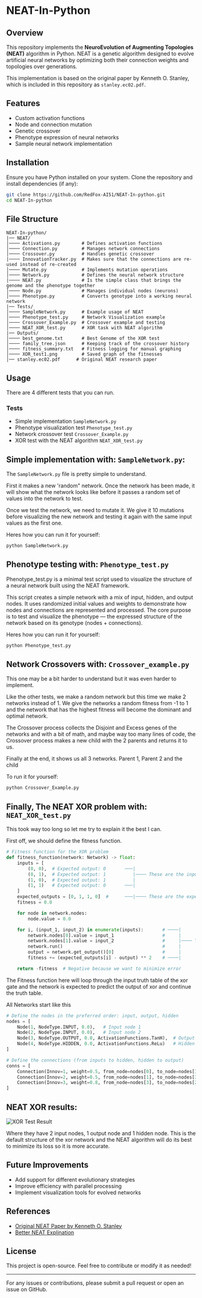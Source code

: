 # NEAT-In-Python

## Overview
This repository implements the **NeuroEvolution of Augmenting Topologies (NEAT)** algorithm in Python. NEAT is a genetic algorithm designed to evolve artificial neural networks by optimizing both their connection weights and topologies over generations.

This implementation is based on the original paper by Kenneth O. Stanley, which is included in this repository as `stanley.ec02.pdf`.

## Features
- Custom activation functions
- Node and connection mutation
- Genetic crossover
- Phenotype expression of neural networks
- Sample neural network implementation

## Installation
Ensure you have Python installed on your system. Clone the repository and install dependencies (if any):

```sh
git clone https://github.com/RedFox-AI51/NEAT-In-python.git
cd NEAT-In-python
```

## File Structure
```
NEAT-In-python/
|── NEAT/
│──── Activations.py        # Defines activation functions
│──── Connection.py         # Manages network connections
│──── Crossover.py          # Handles genetic crossover
|──── InnovationTracker.py  # Makes sure that the connections are re-used instead of re-created
│──── Mutate.py             # Implements mutation operations
│──── Network.py            # Defines the neural network structure
|──── NEAT.py               # Is the simple class that brings the genome and the phenotype together
│──── Node.py               # Manages individual nodes (neurons)
│──── Phenotype.py          # Converts genotype into a working neural network
|── Tests/
│──── SampleNetwork.py      # Example usage of NEAT
│──── Phenotype_test.py     # Network Visualization example
│──── Crossover_Example.py  # Crossover example and testing
│──── NEAT_XOR_test.py      # XOR task with NEAT algorithm
|── Outputs/
│──── best_genome.txt       # Best Genome of the XOR test
│──── family_tree.json      # Keeping track of the crossover history
│──── fitness_summary.txt   # Fitness logging for manual graphing
│──── XOR_test1.png         # Saved graph of the fitnesses
│── stanley.ec02.pdf      # Original NEAT research paper
```

## Usage
There are 4 different tests that you can run.

### Tests
 - Simple implementation `SampleNetwork.py`
 - Phenotype visualization test `Phenotype_test.py`
 - Network crossover test `Crossover_Example.py`
 - XOR test with the NEAT algorithm `NEAT_XOR_test.py`

## Simple implementation with: `SampleNetwork.py`:
The `SampleNetwork.py` file is pretty simple to understand.

First it makes a new 'random" network.
Once the network has been made, it will show what the network looks like before it passes a random set of values into the network to test.

Once we test the network, we need to mutate it. We give it 10 mutations before visualizing the new network and testing it again with the same input values as the first one.

Heres how you can run it for yourself:
```sh
python SampleNetwork.py
```

## Phenotype testing with: `Phenotype_test.py`
Phenotype_test.py is a minimal test script used to visualize the structure of a neural network built using the NEAT framework.

This script creates a simple network with a mix of input, hidden, and output nodes. It uses randomized initial values and weights to demonstrate how nodes and connections are represented and processed. The core purpose is to test and visualize the phenotype — the expressed structure of the network based on its genotype (nodes + connections).

Heres how you can run it for yourself:
```sh
python Phenotype_test.py
```

## Network Crossovers with: `Crossover_example.py`
This one may be a bit harder to understand but it was even harder to implement.

Like the other tests, we make a random network but this time we make 2 networks instead of 1.
We give the networks a random fitness from -1 to 1 and the network that has the highest fitness will become the dominant and optimal network.

The Crossover process collects the Disjoint and Excess genes of the networks and with a bit of math, and maybe way too many lines of code, the Crossover process makes a new child with the 2 parents and returns it to us.

Finally at the end, it shows us all 3 networks. Parent 1, Parent 2 and the child

To run it for yourself:
```sh
python Crossover_Example.py
```

## Finally, The NEAT XOR problem with: `NEAT_XOR_test.py`
This took way too long so let me try to explain it the best I can.

First off, we should define the fitness function.

```python
# Fitness function for the XOR problem
def fitness_function(network: Network) -> float:
    inputs = [
        (0, 0),  # Expected output: 0       ───|
        (0, 1),  # Expected output: 1          |──── These are the inputs that are passed into the network
        (1, 0),  # Expected output: 1          |
        (1, 1)   # Expected output: 0       ───|
    ]
    expected_outputs = [0, 1, 1, 0]  #      ───|──── These are the expected outputs for the network
    fitness = 0.0

    for node in network.nodes:
        node.value = 0.0

    for i, (input_1, input_2) in enumerate(inputs):       # ────|
        network.nodes[0].value = input_1                  #     |
        network.nodes[1].value = input_2                  #     |──── This part tests the network with the XOR inputs
        network.run()                                     #     |
        output = network.get_output()[0]                  #     |
        fitness += (expected_outputs[i] - output) ** 2    # ────|

    return -fitness  # Negative because we want to minimize error
```

The Fitness function here will loop through the input truth table of the xor gate and the network is expected to predict the output of xor and continue the truth table.

All Networks start like this
```python
# Define the nodes in the preferred order: input, output, hidden
nodes = [
    Node(1, NodeType.INPUT, 0.0),   # Input node 1
    Node(2, NodeType.INPUT, 0.0),   # Input node 2
    Node(3, NodeType.OUTPUT, 0.0, ActivationFunctions.TanH),  # Output node
    Node(4, NodeType.HIDDEN, 0.0, ActivationFunctions.ReLu)   # Hidden node
]

# Define the connections (from inputs to hidden, hidden to output)
conns = [
    Connection(Innov=1, weight=0.5, from_node=nodes[0], to_node=nodes[3], enabled=True),  # Input 1 -> Hidden
    Connection(Innov=2, weight=0.5, from_node=nodes[1], to_node=nodes[3], enabled=True),  # Input 2 -> Hidden
    Connection(Innov=3, weight=0.8, from_node=nodes[3], to_node=nodes[2], enabled=True)   # Hidden -> Output
]
```

## NEAT XOR results:
![XOR Test Result](Outputs/XOR_test1.png)

Where they have 2 input nodes, 1 output node and 1 hidden node.
This is the default structure of the xor network and the NEAT algorithm will do its best to minimize its loss so it is more accurate.

## Future Improvements
- Add support for different evolutionary strategies
- Improve efficiency with parallel processing
- Implement visualization tools for evolved networks

## References
- [Original NEAT Paper by Kenneth O. Stanley](https://nn.cs.utexas.edu/downloads/papers/stanley.ec02.pdf)
- [Better NEAT Explination](https://macwha.medium.com/evolving-ais-using-a-neat-algorithm-2d154c623828)

## License
This project is open-source. Feel free to contribute or modify it as needed!

---

For any issues or contributions, please submit a pull request or open an issue on GitHub.

